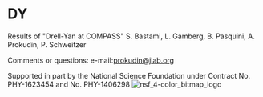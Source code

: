 # DY
Results of "Drell-Yan at COMPASS" S. Bastami, L. Gamberg, B. Pasquini, A. Prokudin,  P. Schweitzer

Comments or questions: e-mail:prokudin@jlab.org

Supported in part by the National 
Science Foundation under 
Contract No. PHY-1623454 and No. PHY-1406298 
![nsf_4-color_bitmap_logo](https://user-images.githubusercontent.com/11931101/40733820-9cb473a2-6404-11e8-9d14-48d3b4ed4505.pnCommentsg)
